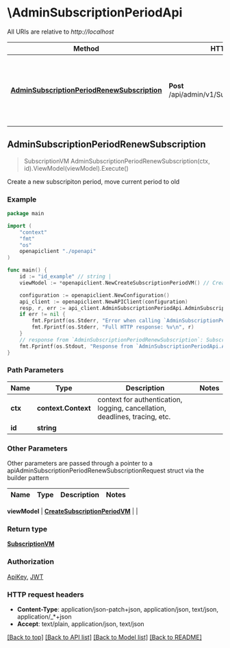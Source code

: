# \AdminSubscriptionPeriodApi

All URIs are relative to *http://localhost*

Method | HTTP request | Description
------------- | ------------- | -------------
[**AdminSubscriptionPeriodRenewSubscription**](AdminSubscriptionPeriodApi.md#AdminSubscriptionPeriodRenewSubscription) | **Post** /api/admin/v1/Subscriptions/{id}/Renew | Create a new subscripiton period, move current period to old



## AdminSubscriptionPeriodRenewSubscription

> SubscriptionVM AdminSubscriptionPeriodRenewSubscription(ctx, id).ViewModel(viewModel).Execute()

Create a new subscripiton period, move current period to old

### Example

```go
package main

import (
    "context"
    "fmt"
    "os"
    openapiclient "./openapi"
)

func main() {
    id := "id_example" // string | 
    viewModel := *openapiclient.NewCreateSubscriptionPeriodVM() // CreateSubscriptionPeriodVM |  (optional)

    configuration := openapiclient.NewConfiguration()
    api_client := openapiclient.NewAPIClient(configuration)
    resp, r, err := api_client.AdminSubscriptionPeriodApi.AdminSubscriptionPeriodRenewSubscription(context.Background(), id).ViewModel(viewModel).Execute()
    if err != nil {
        fmt.Fprintf(os.Stderr, "Error when calling `AdminSubscriptionPeriodApi.AdminSubscriptionPeriodRenewSubscription``: %v\n", err)
        fmt.Fprintf(os.Stderr, "Full HTTP response: %v\n", r)
    }
    // response from `AdminSubscriptionPeriodRenewSubscription`: SubscriptionVM
    fmt.Fprintf(os.Stdout, "Response from `AdminSubscriptionPeriodApi.AdminSubscriptionPeriodRenewSubscription`: %v\n", resp)
}
```

### Path Parameters


Name | Type | Description  | Notes
------------- | ------------- | ------------- | -------------
**ctx** | **context.Context** | context for authentication, logging, cancellation, deadlines, tracing, etc.
**id** | **string** |  | 

### Other Parameters

Other parameters are passed through a pointer to a apiAdminSubscriptionPeriodRenewSubscriptionRequest struct via the builder pattern


Name | Type | Description  | Notes
------------- | ------------- | ------------- | -------------

 **viewModel** | [**CreateSubscriptionPeriodVM**](CreateSubscriptionPeriodVM.md) |  | 

### Return type

[**SubscriptionVM**](SubscriptionVM.md)

### Authorization

[ApiKey](../README.md#ApiKey), [JWT](../README.md#JWT)

### HTTP request headers

- **Content-Type**: application/json-patch+json, application/json, text/json, application/_*+json
- **Accept**: text/plain, application/json, text/json

[[Back to top]](#) [[Back to API list]](../README.md#documentation-for-api-endpoints)
[[Back to Model list]](../README.md#documentation-for-models)
[[Back to README]](../README.md)

